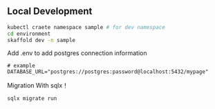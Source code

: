 ## Local Development

```bash
kubectl craete namespace sample # for dev namespace
cd environment
skaffold dev -n sample
```

Add .env to add postgres connection information

```env
# example
DATABASE_URL="postgres://postgres:password@localhost:5432/mypage"
```

Migration With sqlx！

```bash
sqlx migrate run
```